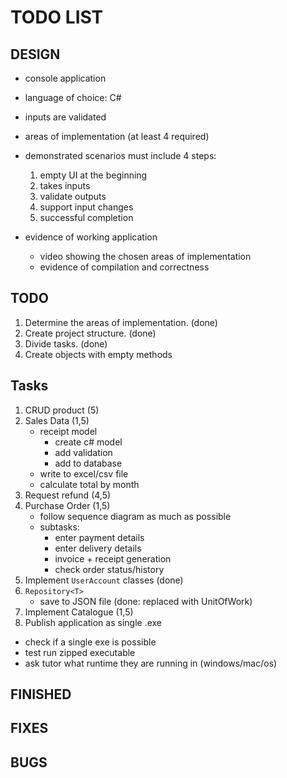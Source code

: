 # TODO LIST

## DESIGN

- console application
- language of choice: C#
- inputs are validated
- areas of implementation (at least 4 required)


- demonstrated scenarios must include 4 steps:
  1. empty UI at the beginning
  2. takes inputs
  3. validate outputs
  4. support input changes
  5. successful completion

- evidence of working application
  - video showing the chosen areas of implementation
  - evidence of compilation and correctness

## TODO

1. Determine the areas of implementation. (done)
2. Create project structure. (done)
3. Divide tasks. (done)
4. Create objects with empty methods

## Tasks

1. CRUD product (5)
2. Sales Data (1,5)
    - receipt model
      - create c# model
      - add validation
      - add to database
    - write to excel/csv file
    - calculate total by month
3. Request refund (4,5) 
4. Purchase Order (1,5)
    - follow sequence diagram as much as possible
    - subtasks:
      - enter payment details
      - enter delivery details
      - invoice + receipt generation
      - check order status/history
5. Implement `UserAccount` classes (done)
6. `Repository<T>`
    - save to JSON file (done: replaced with UnitOfWork)
7. Implement Catalogue (1,5)
8. Publish application as single .exe
  - check if a single exe is possible
  - test run zipped executable
  - ask tutor what runtime they are running in (windows/mac/os)


## FINISHED

## FIXES

## BUGS

